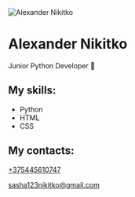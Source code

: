 <!DOCTYPE html> 
<html lang="ru">
<head>
    <meta charset="UTF-8">
    <link rel="stylesheet" href="site.css"
    <title></title>
</head>
<body>
    <div class="card">
        <img class="card-photo" src="img/moryo.jpg" alt="Alexander Nikitko">
        <h1 class="card-title">Alexander Nikitko</h1>   
        <div class="card-text">
            <p>Junior Python Developer 🐍</p>
        </div>
        <h2 class="card-subtitle">My skills:</h2>
    <div>
        <ul class="skills">
            <li>Python</li>
            <li>HTML</li>
            <li>CSS</li>
        </ul>
        <h2 class="card-subtitle2">My contacts:</h2>
        <p><a href="#">+375445610747</a></p>
        <a class="contact" href="#">sasha123nikitko@gmail.com</a>
    </div>
    </div>


</body>




</html>
